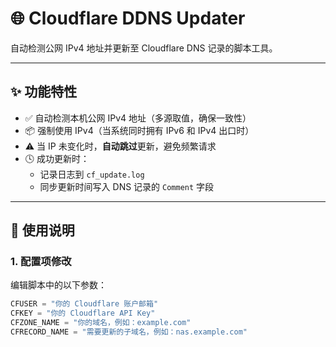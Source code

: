 # 🌐 Cloudflare DDNS Updater

自动检测公网 IPv4 地址并更新至 Cloudflare DNS 记录的脚本工具。

---

## ✨ 功能特性

- ✅ 自动检测本机公网 IPv4 地址（多源取值，确保一致性）
- 📦 强制使用 IPv4（当系统同时拥有 IPv6 和 IPv4 出口时）
- ⚠️ 当 IP 未变化时，**自动跳过**更新，避免频繁请求
- 🕓 成功更新时：
  - 记录日志到 `cf_update.log`
  - 同步更新时间写入 DNS 记录的 `Comment` 字段

---

## 🔧 使用说明

### 1. 配置项修改

编辑脚本中的以下参数：

```python
CFUSER = "你的 Cloudflare 账户邮箱"
CFKEY = "你的 Cloudflare API Key"
CFZONE_NAME = "你的域名，例如：example.com"
CFRECORD_NAME = "需要更新的子域名，例如：nas.example.com"
